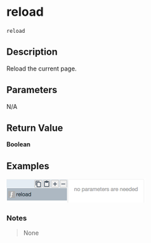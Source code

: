 # reload

	reload

## Description

Reload the current page.

## Parameters

N/A

## Return Value

**Boolean**

## Examples

![](reload.png?raw=true)

### Notes
> None

